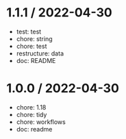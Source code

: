 
1.1.1 / 2022-04-30
==================

* test: test
* chore: string
* chore: test
* restructure: data
* doc: README

1.0.0 / 2022-04-30
==================

* chore: 1.18
* chore: tidy
* chore: workflows
* doc: readme
